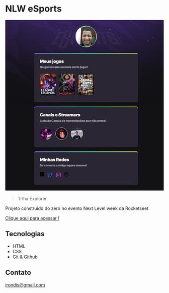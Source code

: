 # NLW eSports 

![Preview](./.github/preview.jpg)

> Trlha Explorer

Projeto construido do zero no evento Next Level week da Rocketseet 


[Clique aqui para acessar !](https://irondis.github.io/nlw/)

## Tecnologias

- HTML
- CSS
- Git & Github

## Contato

irondis@gmail.com

